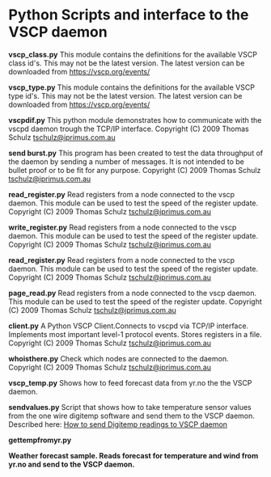 <h1>Python Scripts and interface to the VSCP daemon</h1>

<b>vscp_class.py</b> This module contains the definitions for the available VSCP 
class id's. This may not be the latest version. The latest version can be downloaded
from <https://vscp.org/events/>

<b>vscp_type.py</b> This module contains the definitions for the available VSCP 
type id's. This may not be the latest version. The latest version can be downloaded
from <https://vscp.org/events/>

<b>vscpdif.py</b> This python module demonstrates how to communicate with the 
vscpd daemon trough the TCP/IP interface. 
Copyright (C) 2009 Thomas Schulz <tschulz@iprimus.com.au>

<b>send burst.py</b> This program has been created to test the data throughput of the daemon by sending a number of messages. 
It is not intended to be bullet proof or to be fit for any purpose. 
Copyright (C) 2009 Thomas Schulz <tschulz@iprimus.com.au>

<b>read_register.py</b> Read registers from a node connected to the vscp daemon.
This module can be used to test the speed of the register update. 
Copyright (C) 2009 Thomas Schulz <tschulz@iprimus.com.au>

<b>write_register.py</b> Read registers from a node connected to the vscp daemon.
This module can be used to test the speed of the register update.
Copyright (C) 2009 Thomas Schulz <tschulz@iprimus.com.au>

<b>read_register.py</b> Read registers from a node connected to the vscp daemon.
This module can be used to test the speed of the register update.
Copyright (C) 2009 Thomas Schulz <tschulz@iprimus.com.au>

<b>page_read.py</b> Read registers from a node connected to the vscp daemon.
This module can be used to test the speed of the register update.
Copyright (C) 2009 Thomas Schulz <tschulz@iprimus.com.au>

<b>client.py</b> A Python VSCP Client.Connects to vscpd via TCP/IP interface.
Implements most important level-1 protocol events. Stores registers in a file.
Copyright (C) 2009 Thomas Schulz <tschulz@iprimus.com.au>

<b>whoisthere.py</b> Check which nodes are connected to the daemon.
Copyright (C) 2009 Thomas Schulz <tschulz@iprimus.com.au>

<b>vscp_temp.py</b> Shows how to feed forecast data from yr.no the the VSCP daemon.

<b>sendvalues.py</b> Script that shows how to take temperature 
sensor values from the one wire digitemp software and send them to the VSCP daemon.
Described here: <a href="https://github.com/grodansparadis/vscp/wiki/How-to-send-Digitemp-readings-to-VSCP-daemon">How to send Digitemp readings to VSCP daemon</a>

<b>gettempfromyr.py</p> Weather forecast sample. Reads forecast for temperature and wind 
from yr.no and send to the VSCP daemon.